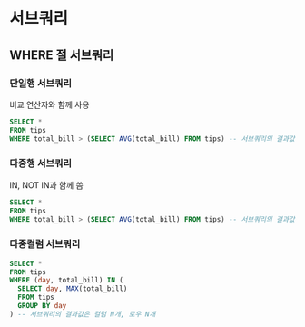 # 서브쿼리
## WHERE 절 서브쿼리
### 단일행 서브쿼리
비교 연산자와 함께 사용
```sql
SELECT *
FROM tips
WHERE total_bill > (SELECT AVG(total_bill) FROM tips) -- 서브쿼리의 결과값은 1개
```
### 다중행 서브쿼리
IN, NOT IN과 함께 씀
```sql
SELECT *
FROM tips
WHERE total_bill > (SELECT AVG(total_bill) FROM tips) -- 서브쿼리의 결과값은 1개
```
### 다중컬럼 서브쿼리
```sql
SELECT *
FROM tips
WHERE (day, total_bill) IN (
  SELECT day, MAX(total_bill)
  FROM tips
  GROUP BY day
) -- 서브쿼리의 결과값은 컬럼 N개, 로우 N개
```
